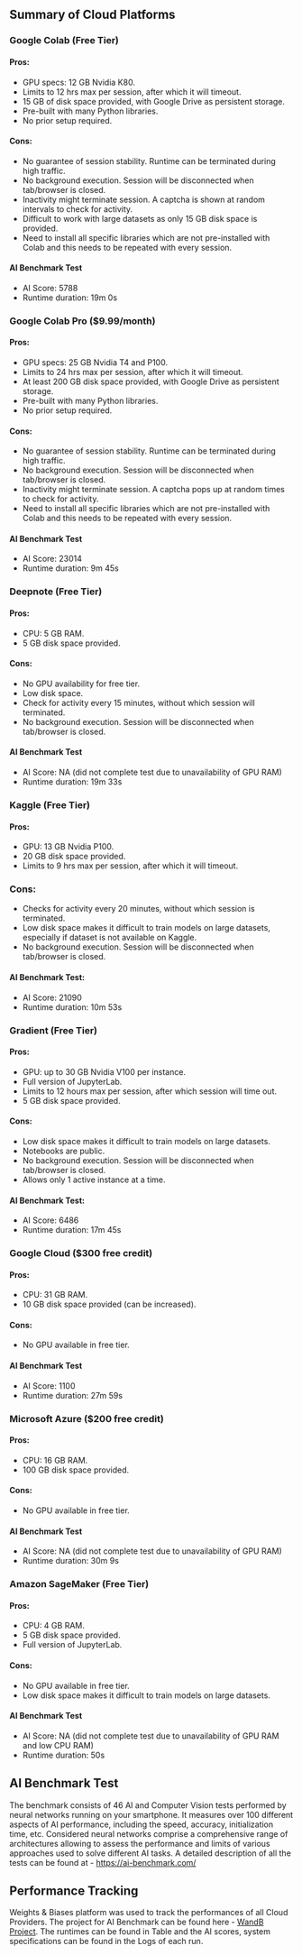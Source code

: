 ## Summary of Cloud Platforms
### Google Colab (Free Tier)
#### Pros:
* GPU specs: 12 GB Nvidia K80.
* Limits to 12 hrs max per session, after which it will timeout.
* 15 GB of disk space provided, with Google Drive as persistent storage.
* Pre-built with many Python libraries.
* No prior setup required.
#### Cons:
* No guarantee of session stability. Runtime can be terminated during high traffic.
* No background execution. Session will be disconnected when tab/browser is closed.
* Inactivity might terminate session. A captcha is shown at random intervals to check
for activity.
* Difficult to work with large datasets as only 15 GB disk space is provided.
* Need to install all specific libraries which are not pre-installed with Colab and this needs to be repeated with every session.
#### AI Benchmark Test
* AI Score: 5788
*  Runtime duration: 19m 0s
### Google Colab Pro ($9.99/month)
#### Pros:
* GPU specs: 25 GB Nvidia T4 and P100.
* Limits to 24 hrs max per session, after which it will timeout.
* At least 200 GB disk space provided, with Google Drive as persistent storage.
* Pre-built with many Python libraries.
* No prior setup required.
#### Cons:
* No guarantee of session stability. Runtime can be terminated during high traffic.
* No background execution. Session will be disconnected when tab/browser is closed.
* Inactivity might terminate session. A captcha pops up at random times to check for activity.
* Need to install all specific libraries which are not pre-installed with Colab and this needs to be repeated with every session.
#### AI Benchmark Test
* AI Score: 23014
* Runtime duration: 9m 45s
### Deepnote (Free Tier)
#### Pros:
* CPU: 5 GB RAM.
* 5 GB disk space provided.
#### Cons:
* No GPU availability for free tier.
* Low disk space.
* Check for activity every 15 minutes, without which session will terminated.
* No background execution. Session will be disconnected when tab/browser is closed.
#### AI Benchmark Test
* AI Score: NA (did not complete test due to unavailability of GPU RAM)
* Runtime duration: 19m 33s
### Kaggle (Free Tier)
#### Pros:
* GPU: 13 GB Nvidia P100.
* 20 GB disk space provided.
* Limits to 9 hrs max per session, after which it will timeout.
### Cons:
* Checks for activity every 20 minutes, without which session is terminated.
* Low disk space makes it difficult to train models on large datasets, especially if dataset is not available on Kaggle.
* No background execution. Session will be disconnected when tab/browser is closed.
#### AI Benchmark Test:
* AI Score: 21090
* Runtime duration: 10m 53s
### Gradient (Free Tier)
#### Pros:
* GPU: up to 30 GB Nvidia V100 per instance.
* Full version of JupyterLab.
* Limits to 12 hours max per session, after which session will time out.
* 5 GB disk space provided.
#### Cons:
* Low disk space makes it difficult to train models on large datasets.
* Notebooks are public.
* No background execution. Session will be disconnected when tab/browser is closed.
* Allows only 1 active instance at a time.
#### AI Benchmark Test:
* AI Score: 6486
* Runtime duration: 17m 45s
### Google Cloud ($300 free credit)
#### Pros:
* CPU: 31 GB RAM.
* 10 GB disk space provided (can be increased).
#### Cons:
* No GPU available in free tier.
#### AI Benchmark Test
* AI Score: 1100
* Runtime duration: 27m 59s
### Microsoft Azure ($200 free credit)
#### Pros:
* CPU: 16 GB RAM.
* 100 GB disk space provided.
#### Cons:
* No GPU available in free tier.
#### AI Benchmark Test
* AI Score: NA (did not complete test due to unavailability of GPU RAM)
* Runtime duration: 30m 9s
### Amazon SageMaker (Free Tier)
#### Pros:
* CPU: 4 GB RAM.
* 5 GB disk space provided.
* Full version of JupyterLab.
#### Cons:
* No GPU available in free tier.
* Low disk space makes it difficult to train models on large datasets.
#### AI Benchmark Test
* AI Score: NA (did not complete test due to unavailability of GPU RAM and low CPU RAM)
* Runtime duration: 50s

## AI Benchmark Test
The benchmark consists of 46 AI and Computer Vision tests performed by neural networks running
on your smartphone. It measures over 100 different aspects of AI performance, including the speed,
accuracy, initialization time, etc. Considered neural networks comprise a comprehensive range of
architectures allowing to assess the performance and limits of various approaches used to solve
different AI tasks. A detailed description of all the tests can be found at - https://ai-benchmark.com/

## Performance Tracking
Weights & Biases platform was used to track the performances of all Cloud Providers.
The project for AI Benchmark can be found here - [WandB Project](https://wandb.ai/anirudhlakkaraju/ai-benchmark?workspace=user-anirudhlakkaraju). The runtimes can be found in
Table and the AI scores, system specifications can be found in the Logs of each run.